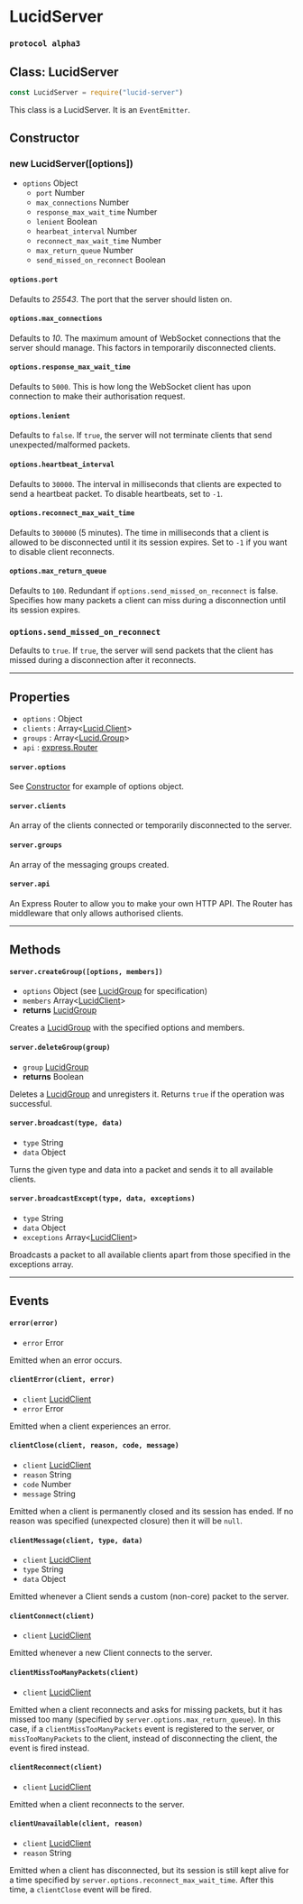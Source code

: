 # LucidServer
### `protocol alpha3`

## Class: LucidServer

```js
const LucidServer = require("lucid-server")
```

This class is a LucidServer. It is an `EventEmitter`.

## Constructor
### new LucidServer([options])

* `options` Object
	* `port` Number
	* `max_connections` Number
	* `response_max_wait_time` Number
	* `lenient` Boolean
	* `hearbeat_interval` Number
	* `reconnect_max_wait_time` Number
	* `max_return_queue` Number
	* `send_missed_on_reconnect` Boolean

#### `options.port`
Defaults to _25543_. The port that the server should listen on.

#### `options.max_connections`
Defaults to _10_. The maximum amount of WebSocket connections that the server should manage. This factors in temporarily disconnected clients.

#### `options.response_max_wait_time`
Defaults to `5000`. This is how long the WebSocket client has upon connection to make their authorisation request.

#### `options.lenient`
Defaults to `false`. If `true`, the server will not terminate clients that send unexpected/malformed packets.

#### `options.heartbeat_interval`
Defaults to `30000`. The interval in milliseconds that clients are expected to send a heartbeat packet. To disable heartbeats, set to `-1`.

#### `options.reconnect_max_wait_time`
Defaults to `300000` (5 minutes). The time in milliseconds that a client is allowed to be disconnected until it its session expires. Set to `-1` if you want to disable client reconnects.

#### `options.max_return_queue`
Defaults to `100`. Redundant if `options.send_missed_on_reconnect` is false. Specifies how many packets a client can miss during a disconnection until its session expires.

### `options.send_missed_on_reconnect`
Defaults to `true`. If `true`, the server will send packets that the client has missed during a disconnection after it reconnects.

-------

## Properties

* `options` : Object
* `clients` : Array<[Lucid.Client](./LucidClient.md)>
* `groups` : Array<[Lucid.Group](./LucidGroup.md)>
* `api` : [express.Router](http://expressjs.com/en/4x/api.html#router)

#### `server.options`
See [Constructor](#constructor) for example of options object.

#### `server.clients`
An array of the clients connected or temporarily disconnected to the server.

#### `server.groups`
An array of the messaging groups created.

#### `server.api`
An Express Router to allow you to make your own HTTP API. The Router has middleware that only allows authorised clients.

--------

## Methods

#### `server.createGroup([options, members])`
* `options` Object (see [LucidGroup](./LucidGroup.md) for specification)
* `members` Array<[LucidClient](./LucidClient.md)>
* **returns** [LucidGroup](./LucidGroup.md)

Creates a [LucidGroup](./LucidGroup.md) with the specified options and members.

#### `server.deleteGroup(group)`
* `group` [LucidGroup](./LucidGroup.md)
* **returns** Boolean

Deletes a [LucidGroup](./LucidGroup.md) and unregisters it. Returns `true` if the operation was successful.

#### `server.broadcast(type, data)`
* `type` String
* `data` Object

Turns the given type and data into a packet and sends it to all available clients.

#### `server.broadcastExcept(type, data, exceptions)`
* `type` String
* `data` Object
* `exceptions` Array<[LucidClient](./LucidClient.md)>

Broadcasts a packet to all available clients apart from those specified in the exceptions array.

--------

## Events

#### `error(error)`
* `error` Error

Emitted when an error occurs.

#### `clientError(client, error)`
* `client` [LucidClient](./LucidClient.md)
* `error` Error

Emitted when a client experiences an error.

#### `clientClose(client, reason, code, message)`
* `client` [LucidClient](./LucidClient.md)
* `reason` String
* `code` Number
* `message` String

Emitted when a client is permanently closed and its session has ended. If no reason was specified (unexpected closure) then it will be `null`.

#### `clientMessage(client, type, data)`
* `client` [LucidClient](./LucidClient.md)
* `type` String
* `data` Object

Emitted whenever a Client sends a custom (non-core) packet to the server.

#### `clientConnect(client)`
* `client` [LucidClient](./LucidClient.md)

Emitted whenever a new Client connects to the server.

#### `clientMissTooManyPackets(client)`
* `client` [LucidClient](./LucidClient.md)

Emitted when a client reconnects and asks for missing packets, but it has missed too many (specified by `server.options.max_return_queue`). In this case, if a `clientMissTooManyPackets` event is registered to the server, or `missTooManyPackets` to the client, instead of disconnecting the client, the event is fired instead.

#### `clientReconnect(client)`
* `client` [LucidClient](./LucidClient.md)

Emitted when a client reconnects to the server.

#### `clientUnavailable(client, reason)`
* `client` [LucidClient](./LucidClient.md)
* `reason` String

Emitted when a client has disconnected, but its session is still kept alive for a time specified by `server.options.reconnect_max_wait_time`. After this time, a `clientClose` event will be fired.

